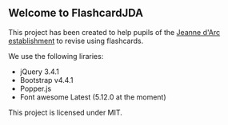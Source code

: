 ## Welcome to FlashcardJDA

This project has been created to help pupils of the [Jeanne d'Arc establishment](https://www.jda-argentat.fr/) to revise using flashcards.

We use the following liraries:
  * jQuery 3.4.1
  * Bootstrap v4.4.1
  * Popper.js
  * Font awesome Latest (5.12.0 at the moment)

This project is licensed under MIT.

